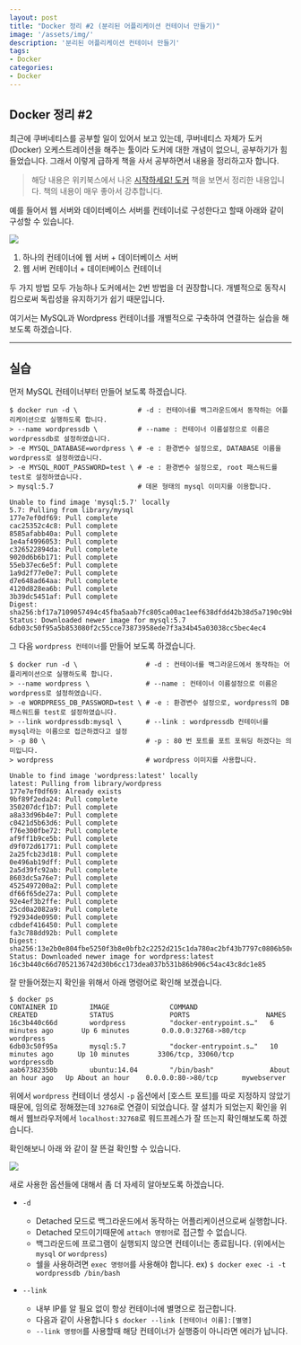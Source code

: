 ```yaml
---
layout: post
title: "Docker 정리 #2 (분리된 어플리케이션 컨테이너 만들기)"
image: '/assets/img/'
description: '분리된 어플리케이션 컨테이너 만들기'
tags:
- Docker
categories:
- Docker
---
```


## Docker 정리 #2

최근에 쿠버네티스를 공부할 일이 있어서 보고 있는데, 쿠버네티스 자체가 도커(Docker) 오케스트레이션을 해주는 툴이라 도커에 대한 개념이 없으니, 
공부하기가 힘들었습니다. 그래서 이렇게 급하게 책을 사서 공부하면서 내용을 정리하고자 합니다.

> 해당 내용은 위키북스에서 나온 [시작하세요! 도커](https://book.naver.com/bookdb/book_detail.nhn?bid=11884948) 책을 보면서
정리한 내용입니다. 책의 내용이 매우 좋아서 강추합니다.

예를 들어서 웹 서버와 데이터베이스 서버를 컨테이너로 구성한다고 할때 아래와 같이 구성할 수 있습니다.

![](https://cdn-images-1.medium.com/max/2600/1*Em8K4Az7_bF8qh1OtxRffQ.png)

1. 하나의 컨테이너에 웹 서버 + 데이터베이스 서버
2. 웹 서버 컨테이너 + 데이터베이스 컨테이너

두 가지 방법 모두 가능하나 도커에서는 2번 방법을 더 권장합니다. 개별적으로 동작시킴으로써 독립성을 유지하기가 쉽기 때문입니다.

여기서는 MySQL과 Wordpress 컨테이너를 개별적으로 구축하여 연결하는 실습을 해보도록 하겠습니다.

---

## 실습

먼저 MySQL 컨테이너부터 만들어 보도록 하겠습니다.

```
$ docker run -d \               # -d : 컨테이너를 백그라운드에서 동작하는 어플리케이션으로 실행하도록 합니다.
> --name wordpressdb \          # --name : 컨테이너 이름설정으로 이름은 wordpressdb로 설정하였습니다.
> -e MYSQL_DATABASE=wordpress \ # -e : 환경변수 설정으로, DATABASE 이름을 wordpress로 설정하였습니다.
> -e MYSQL_ROOT_PASSWORD=test \ # -e : 환경변수 설정으로, root 패스워드를 test로 설정하였습니다.
> mysql:5.7                     # 데몬 형태의 mysql 이미지를 이용합니다.

Unable to find image 'mysql:5.7' locally
5.7: Pulling from library/mysql
177e7ef0df69: Pull complete
cac25352c4c8: Pull complete
8585afabb40a: Pull complete
1e4af4996053: Pull complete
c326522894da: Pull complete
9020d6b6b171: Pull complete
55eb37ec6e5f: Pull complete
1a9d2f77e0e7: Pull complete
d7e648ad64aa: Pull complete
4120d828ea6b: Pull complete
3b39dc5451af: Pull complete
Digest: sha256:bf17a7109057494c45fba5aab7fc805ca00ac1eef638dfdd42b38d5a7190c9bb
Status: Downloaded newer image for mysql:5.7
6db03c50f95a5b853080f2c55cce73873958ede7f3a34b45a03038cc5bec4ec4
```

그 다음 `wordpress 컨테이너`를 만들어 보도록 하겠습니다.

```
$ docker run -d \                 # -d : 컨테이너를 백그라운드에서 동작하는 어플리케이션으로 실행하도록 합니다.
> --name wordpress \              # --name : 컨테이너 이름설정으로 이름은 wordpress로 설정하였습니다.
> -e WORDPRESS_DB_PASSWORD=test \ # -e : 환경변수 설정으로, wordpress의 DB 패스워드를 test로 설정하였습니다.
> --link wordpressdb:mysql \      # --link : wordpressdb 컨테이너를 mysql라는 이름으로 접근하겠다고 설정
> -p 80 \                         # -p : 80 번 포트를 포트 포워딩 하겠다는 의미입니다.
> wordpress                       # wordpress 이미지를 사용합니다.

Unable to find image 'wordpress:latest' locally
latest: Pulling from library/wordpress
177e7ef0df69: Already exists
9bf89f2eda24: Pull complete
350207dcf1b7: Pull complete
a8a33d96b4e7: Pull complete
c0421d5b63d6: Pull complete
f76e300fbe72: Pull complete
af9ff1b9ce5b: Pull complete
d9f072d61771: Pull complete
2a25fcb23d18: Pull complete
0e496ab19dff: Pull complete
2a5d39fc92ab: Pull complete
8603dc5a76e7: Pull complete
4525497200a2: Pull complete
df66f65de27a: Pull complete
92e4ef3b2ffe: Pull complete
25cd0a2082a9: Pull complete
f92934de0950: Pull complete
cdbdef416450: Pull complete
fa3c788dd92b: Pull complete
Digest: sha256:13e2b0e804fbe5250f3b8e0bfb2c2252d215c1da780ac2bf43b7797c0806b50c
Status: Downloaded newer image for wordpress:latest
16c3b440c66d7052136742d30b6cc173dea037b531b86b906c54ac43c8dc1e85
```

잘 만들어졌는지 확인을 위해서 아래 명령어로 확인해 보겠습니다.

```
$ docker ps
CONTAINER ID        IMAGE               COMMAND                  CREATED             STATUS              PORTS                   NAMES
16c3b440c66d        wordpress           "docker-entrypoint.s…"   6 minutes ago       Up 6 minutes        0.0.0.0:32768->80/tcp   wordpress
6db03c50f95a        mysql:5.7           "docker-entrypoint.s…"   10 minutes ago      Up 10 minutes       3306/tcp, 33060/tcp     wordpressdb
aab67382350b        ubuntu:14.04        "/bin/bash"              About an hour ago   Up About an hour    0.0.0.0:80->80/tcp      mywebserver
```

위에서 `wordpress` 컨테이너 생성시 `-p` 옵션에서 [호스트 포트]를 따로 지정하지 않았기 때문에, 임의로 정해졌는데 `32768`로 연결이 되었습니다.
잘 설치가 되었는지 확인을 위해서 웹브라우저에서 `localhost:32768`로 워드프레스가 잘 뜨는지 확인해보도록 하겠습니다.

확인해보니 아래 와 같이 잘 뜬걸 확인할 수 있습니다.

![](https://cdn-images-1.medium.com/max/2600/1*z696MlWDwXxQO-CS_RA4Xw.png)
 
새로 사용한 옵션들에 대해서 좀 더 자세히 알아보도록 하겠습니다.

- `-d`
    - Detached 모드로 백그라운드에서 동작하는 어플리케이션으로써 실행합니다.
    - Detached 모드이기때문에 `attach 명령어`로 접근할 수 없습니다.
    - 백그라운드에 프로그램이 실행되지 않으면 컨테이너는 종료됩니다. (위에서는 `mysql` or `wordpress`)
    - 쉘을 사용하려면 `exec 명령어`를 사용해야 합니다. ex) `$ docker exec -i -t wordpressdb /bin/bash` 

- `--link`
    - 내부 IP를 알 필요 없이 항상 컨테이너에 별명으로 접근합니다.
    - 다음과 같이 사용합니다 `$ docker --link [컨테이너 이름]:[별명]`
    - `--link 명령어`를 사용할때 해당 컨테이너가 실행중이 아니라면 에러가 납니다.


